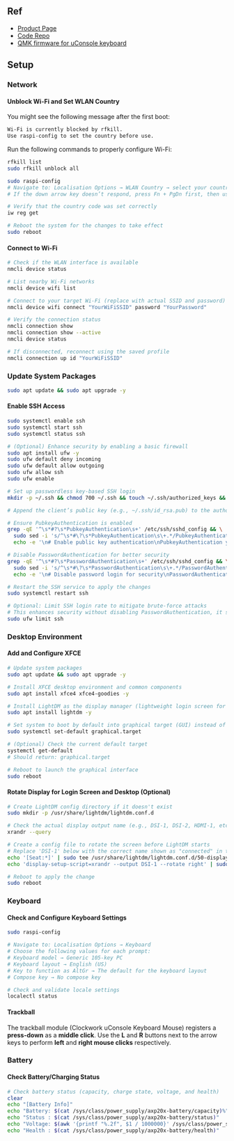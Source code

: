 ## Ref

* [Product Page](https://www.clockworkpi.com/uconsole)
* [Code Repo](https://github.com/clockworkpi/uConsole)
* [QMK firmware for uConsole keyboard](https://forum.clockworkpi.com/t/qmk-firmware-for-uconsole-keyboard/14410)

## Setup

### Network

#### Unblock Wi-Fi and Set WLAN Country

You might see the following message after the first boot:
```bash
Wi-Fi is currently blocked by rfkill.
Use raspi-config to set the country before use.
```

Run the following commands to properly configure Wi-Fi:
```bash
rfkill list
sudo rfkill unblock all

sudo raspi-config
# Navigate to: Localisation Options → WLAN Country → select your country
# If the down arrow key doesn’t respond, press Fn + PgDn first, then use the up arrow to navigate.

# Verify that the country code was set correctly
iw reg get

# Reboot the system for the changes to take effect
sudo reboot
```

#### Connect to Wi-Fi

```bash
# Check if the WLAN interface is available
nmcli device status

# List nearby Wi-Fi networks
nmcli device wifi list

# Connect to your target Wi-Fi (replace with actual SSID and password)
nmcli device wifi connect "YourWiFiSSID" password "YourPassword"

# Verify the connection status
nmcli connection show
nmcli connection show --active
nmcli device status

# If disconnected, reconnect using the saved profile
nmcli connection up id "YourWiFiSSID"
```

### Update System Packages

```bash
sudo apt update && sudo apt upgrade -y
```

#### Enable SSH Access

```bash
sudo systemctl enable ssh
sudo systemctl start ssh
sudo systemctl status ssh

# (Optional) Enhance security by enabling a basic firewall
sudo apt install ufw -y
sudo ufw default deny incoming
sudo ufw default allow outgoing
sudo ufw allow ssh
sudo ufw enable

# Set up passwordless key-based SSH login
mkdir -p ~/.ssh && chmod 700 ~/.ssh && touch ~/.ssh/authorized_keys && chmod 600 ~/.ssh/authorized_keys

# Append the client’s public key (e.g., ~/.ssh/id_rsa.pub) to the authorized_keys file created above

# Ensure PubkeyAuthentication is enabled
grep -qE '^\s*#?\s*PubkeyAuthentication\s+' /etc/ssh/sshd_config && \
  sudo sed -i 's/^\s*#\?\s*PubkeyAuthentication\s\+.*/PubkeyAuthentication yes/' /etc/ssh/sshd_config || \
  echo -e '\n# Enable public key authentication\nPubkeyAuthentication yes' | sudo tee -a /etc/ssh/sshd_config

# Disable PasswordAuthentication for better security
grep -qE '^\s*#?\s*PasswordAuthentication\s+' /etc/ssh/sshd_config && \
  sudo sed -i 's/^\s*#\?\s*PasswordAuthentication\s\+.*/PasswordAuthentication no/' /etc/ssh/sshd_config || \
  echo -e '\n# Disable password login for security\nPasswordAuthentication no' | sudo tee -a /etc/ssh/sshd_config

# Restart the SSH service to apply the changes
sudo systemctl restart ssh

# Optional: Limit SSH login rate to mitigate brute-force attacks
# This enhances security without disabling PasswordAuthentication, it simply throttles repeated failed attempts
sudo ufw limit ssh
```

### Desktop Environment

#### Add and Configure XFCE

```bash
# Update system packages
sudo apt update && sudo apt upgrade -y

# Install XFCE desktop environment and common components
sudo apt install xfce4 xfce4-goodies -y

# Install LightDM as the display manager (lightweight login screen for XFCE)
sudo apt install lightdm -y

# Set system to boot by default into graphical target (GUI) instead of multi-user target (text-only TTY)
sudo systemctl set-default graphical.target

# (Optional) Check the current default target
systemctl get-default
# Should return: graphical.target

# Reboot to launch the graphical interface
sudo reboot
```

#### Rotate Display for Login Screen and Desktop (Optional)

```bash
# Create LightDM config directory if it doesn't exist
sudo mkdir -p /usr/share/lightdm/lightdm.conf.d

# Check the actual display output name (e.g., DSI-1, DSI-2, HDMI-1, etc.)
xrandr --query

# Create a config file to rotate the screen before LightDM starts
# Replace 'DSI-1' below with the correct name shown as "connected" in the previous command
echo '[Seat:*]' | sudo tee /usr/share/lightdm/lightdm.conf.d/50-display-rotate.conf > /dev/null
echo 'display-setup-script=xrandr --output DSI-1 --rotate right' | sudo tee -a /usr/share/lightdm/lightdm.conf.d/50-display-rotate.conf > /dev/null

# Reboot to apply the change
sudo reboot
```

### Keyboard

#### Check and Configure Keyboard Settings

```bash
sudo raspi-config

# Navigate to: Localisation Options → Keyboard
# Choose the following values for each prompt:
# Keyboard model → Generic 105-key PC
# Keyboard layout → English (US)
# Key to function as AltGr → The default for the keyboard layout
# Compose key → No compose key

# Check and validate locale settings
localectl status
```

#### Trackball

The trackball module (Clockwork uConsole Keyboard Mouse) registers a **press-down** as a **middle click**.  Use the **L** and **R** buttons next to the arrow keys to perform **left** and **right mouse clicks** respectively.

### Battery

#### Check Battery/Charging Status

```bash
# Check battery status (capacity, charge state, voltage, and health)
clear
echo "[Battery Info]"
echo "Battery: $(cat /sys/class/power_supply/axp20x-battery/capacity)%"
echo "Status : $(cat /sys/class/power_supply/axp20x-battery/status)"
echo "Voltage: $(awk '{printf "%.2f", $1 / 1000000}' /sys/class/power_supply/axp20x-battery/voltage_now) V"
echo "Health : $(cat /sys/class/power_supply/axp20x-battery/health)"
```
